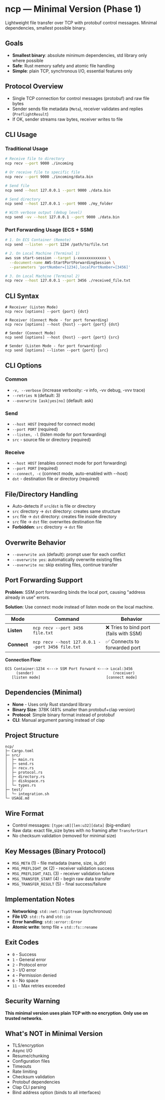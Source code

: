 # ncp — Minimal Version (Phase 1)

Lightweight file transfer over TCP with protobuf control messages. Minimal dependencies, smallest possible binary.

## Goals

- **Smallest binary**: absolute minimum dependencies, std library only where possible
- **Safe**: Rust memory safety and atomic file handling
- **Simple**: plain TCP, synchronous I/O, essential features only

## Protocol Overview

- Single TCP connection for control messages (protobuf) and raw file bytes
- Sender sends file metadata (`Meta`), receiver validates and replies (`PreflightResult`)
- If OK, sender streams raw bytes, receiver writes to file 

## CLI Usage

### Traditional Usage
```bash
# Receive file to directory
ncp recv --port 9000 ./incoming

# Or receive file to specific file
ncp recv --port 9000 ./incoming/data.bin

# Send file
ncp send --host 127.0.0.1 --port 9000 ./data.bin

# Send directory
ncp send --host 127.0.0.1 --port 9000 ./my_folder

# With verbose output (debug level)
ncp send -vv --host 127.0.0.1 --port 9000 ./data.bin
```

### Port Forwarding Usage (ECS + SSM)
```bash
# 1. On ECS Container (Remote)
ncp send --listen --port 1234 /path/to/file.txt

# 2. On Local Machine (Terminal 1)
aws ssm start-session --target i-xxxxxxxxxxxxx \
  --document-name AWS-StartPortForwardingSession \
  --parameters 'portNumber=[1234],localPortNumber=[3456]'

# 3. On Local Machine (Terminal 2)
ncp recv --host 127.0.0.1 --port 3456 ./received_file.txt
```

## CLI Syntax

```
# Receiver (Listen Mode)
ncp recv [options] --port {port} {dst}

# Receiver (Connect Mode - for port forwarding)
ncp recv [options] --host {host} --port {port} {dst}

# Sender (Connect Mode)
ncp send [options] --host {host} --port {port} {src}

# Sender (Listen Mode - for port forwarding)
ncp send [options] --listen --port {port} {src}
```

## CLI Options

### Common
- `-v, --verbose` (increase verbosity: -v info, -vv debug, -vvv trace)
- `--retries N` (default: 3)
- `--overwrite [ask|yes|no]` (default: ask)

### Send
- `--host HOST` (required for connect mode)
- `--port PORT` (required)
- `--listen, -l` (listen mode for port forwarding)
- `src` - source file or directory (required)

### Receive
- `--host HOST` (enables connect mode for port forwarding)
- `--port PORT` (required)
- `--connect, -c` (connect mode, auto-enabled with --host)
- `dst` - destination file or directory (required)

## File/Directory Handling

- Auto-detects if `src`/`dst` is file or directory
- `src` directory → `dst` directory: creates same structure
- `src` file → `dst` directory: creates file inside directory
- `src` file → `dst` file: overwrites destination file
- **Forbidden**: `src` directory → `dst` file

## Overwrite Behavior

- `--overwrite ask` (default): prompt user for each conflict
- `--overwrite yes`: automatically overwrite existing files
- `--overwrite no`: skip existing files, continue transfer

## Port Forwarding Support

**Problem**: SSM port forwarding binds the local port, causing "address already in use" errors.

**Solution**: Use connect mode instead of listen mode on the local machine.

| Mode | Command | Behavior |
|------|---------|----------|
| **Listen** | `ncp recv --port 3456 file.txt` | ❌ Tries to bind port (fails with SSM) |
| **Connect** | `ncp recv --host 127.0.0.1 --port 3456 file.txt` | ✅ Connects to forwarded port |

**Connection Flow**:
```
ECS Container:1234 <---> SSM Port Forward <---> Local:3456
     (sender)                                    (receiver)
   [listen mode]                              [connect mode]
```

## Dependencies (Minimal)

* **None** - Uses only Rust standard library
* **Binary Size**: 378K (48% smaller than protobuf+clap version)
* **Protocol**: Simple binary format instead of protobuf
* **CLI**: Manual argument parsing instead of clap

## Project Structure

```
ncp/
├─ Cargo.toml
├─ src/
│  ├─ main.rs
│  ├─ send.rs
│  ├─ recv.rs
│  ├─ protocol.rs
│  ├─ directory.rs
│  ├─ diskspace.rs
│  └─ types.rs
├─ test/
│  └─ integration.sh
└─ USAGE.md
```

## Wire Format

- Control messages: `[type:u8][len:u32][data]` (big-endian)
- Raw data: exact file_size bytes with no framing after `TransferStart`
- No checksum validation (removed for minimal size)

## Key Messages (Binary Protocol)

- `MSG_META` (1) - file metadata (name, size, is_dir)
- `MSG_PREFLIGHT_OK` (2) - receiver validation success
- `MSG_PREFLIGHT_FAIL` (3) - receiver validation failure
- `MSG_TRANSFER_START` (4) - begin raw data transfer
- `MSG_TRANSFER_RESULT` (5) - final success/failure

## Implementation Notes

- **Networking**: `std::net::TcpStream` (synchronous)
- **File I/O**: `std::fs` and `std::io`
- **Error handling**: `std::error::Error`
- **Atomic write**: temp file + `std::fs::rename`

## Exit Codes

- `0` - Success
- `1` - General error
- `2` - Protocol error
- `3` - I/O error
- `4` - Permission denied
- `6` - No space
- `11` - Max retries exceeded

## Security Warning

**This minimal version uses plain TCP with no encryption. Only use on trusted networks.**

## What's NOT in Minimal Version

- TLS/encryption
- Async I/O
- Resume/chunking
- Configuration files
- Timeouts
- Rate limiting
- Checksum validation
- Protobuf dependencies
- Clap CLI parsing
- Bind address option (binds to all interfaces)
